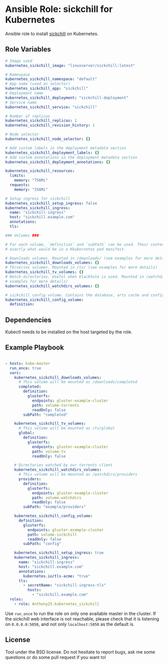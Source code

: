 Ansible Role: sickchill for Kubernetes
=====================================

Ansible role to install [sickchill](https://sickchill.github.io/) on Kubernetes.

Role Variables
--------------

```yaml
# Image used
kubernetes_sickchill_image: "linuxserver/sickchill:latest"

# Namespace
kubernetes_sickchill_namespace: "default"
# App name (used as selector)
kubernetes_sickchill_app: "sickchill"
# Deployment name
kubernetes_sickchill_deployment: "sickchill-deployment"
# Service name
kubernetes_sickchill_service: "sickchill"

# Number of replicas
kubernetes_sickchill_replicas: 1
kubernetes_sickchill_revision_history: 1

# Node selector
kubernetes_sickchill_node_selector: {}

# Add custom labels in the deployment metadata section
kubernetes_sickchill_deployment_labels: {}
# Add custom annotations in the deployment metadata section
kubernetes_sickchill_deployment_annotations: {}

kubernetes_sickchill_resources:
  limits:
    memory: "756Mi"
  requests:
    memory: "256Mi"

# Setup ingress for sickchill
kubernetes_sickchill_setup_ingress: false
kubernetes_sickchill_ingress:
  name: "sickchill-ingress"
  host: "sickchill.example.com"
  annotations:
  tls:

### Volumes ###

# For each volume, `definition` and `subPath` can be used. Their content is
# exactly what would be in a Kkubernetes pod manifest.

# Downloads volumes. Mounted in /downloads/ (see examples for more details)
kubernetes_sickchill_downloads_volumes: {}
# TV/series volumes. Mounted in /tv/ (see examples for more details)
kubernetes_sickchill_tv_volumes: {}
# Watch directories. Useful when blackhole is used. Mounted in /watchdirs/ (see
# examples for more details)
kubernetes_sickchill_watchdirs_volumes: {}

# sickchill config volume. Contains the database, arts cache and config.
kubernetes_sickchill_config_volume:
  definition:
```

Dependencies
------------

Kubectl needs to be installed on the host targeted by the role.


Example Playbook
----------------

```yaml

- hosts: kube-master
  run_once: true
  vars:
    kubernetes_sickchill_downloads_volumes:
      # This volume will be mounted as /downloads/completed
      completed:
        definition:
          glusterfs:
            endpoints: gluster-example-cluster
            path: volume-torrents
            readOnly: false
        subPath: "completed"

    kubernetes_sickchill_tv_volumes:
      # This volume will be mounted as /tv/global
      global:
        definition:
          glusterfs:
            endpoints: gluster-example-cluster
            path: volume-tv
            readOnly: false

    # Directories watched by our torrents client
    kubernetes_sickchill_watchdirs_volumes:
      # This volume will be mounted as /watchdirs/providers
      providers:
        definition:
          glusterfs:
            endpoints: gluster-example-cluster
            path: volume-watchdirs
            readOnly: false
        subPath: "example/providers"

    kubernetes_sickchill_config_volume:
      definition:
        glusterfs:
          endpoints: gluster-example-cluster
          path: volume-sickchill
          readOnly: false
        subPath: "config"

    kubernetes_sickchill_setup_ingress: true
    kubernetes_sickchill_ingress:
      name: "sickchill-ingress"
      host: "sickchill.example.com"
      annotations:
        kubernetes.io/tls-acme: "true"
      tls:
        - secretName: "sickchill-ingress-tls"
          hosts:
            - "sickchill.example.com"
  roles:
    - role: Anthony25.kubernetes_sickchill
```

Use `run_once` to run the role on only one available master in the cluster.
If the sickchill web interface is not reachable, please check that it is
listening on `0.0.0.0:5050`, and not only `localhost:5050` as the default is.

License
-------

Tool under the BSD license. Do not hesitate to report bugs, ask me some
questions or do some pull request if you want to!
